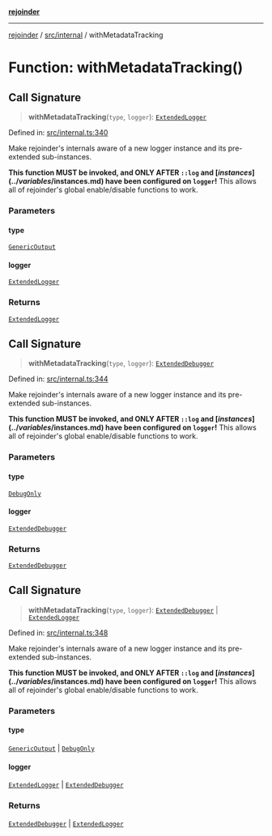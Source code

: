 [**rejoinder**](../../../README.md)

***

[rejoinder](../../../README.md) / [src/internal](../README.md) / withMetadataTracking

# Function: withMetadataTracking()

## Call Signature

> **withMetadataTracking**(`type`, `logger`): [`ExtendedLogger`](../interfaces/ExtendedLogger.md)

Defined in: [src/internal.ts:340](https://github.com/Xunnamius/rejoinder/blob/03e489ef814eb76375bd7c5b909232208414323d/src/internal.ts#L340)

Make rejoinder's internals aware of a new logger instance and its
pre-extended sub-instances.

**This function MUST be invoked, and ONLY AFTER `::log` and
[$instances](../variables/$instances.md) have been configured on `logger`!** This allows all of
rejoinder's global enable/disable functions to work.

### Parameters

#### type

[`GenericOutput`](../enumerations/LoggerType.md#genericoutput)

#### logger

[`ExtendedLogger`](../interfaces/ExtendedLogger.md)

### Returns

[`ExtendedLogger`](../interfaces/ExtendedLogger.md)

## Call Signature

> **withMetadataTracking**(`type`, `logger`): [`ExtendedDebugger`](../../interfaces/ExtendedDebugger.md)

Defined in: [src/internal.ts:344](https://github.com/Xunnamius/rejoinder/blob/03e489ef814eb76375bd7c5b909232208414323d/src/internal.ts#L344)

Make rejoinder's internals aware of a new logger instance and its
pre-extended sub-instances.

**This function MUST be invoked, and ONLY AFTER `::log` and
[$instances](../variables/$instances.md) have been configured on `logger`!** This allows all of
rejoinder's global enable/disable functions to work.

### Parameters

#### type

[`DebugOnly`](../enumerations/LoggerType.md#debugonly)

#### logger

[`ExtendedDebugger`](../../interfaces/ExtendedDebugger.md)

### Returns

[`ExtendedDebugger`](../../interfaces/ExtendedDebugger.md)

## Call Signature

> **withMetadataTracking**(`type`, `logger`): [`ExtendedDebugger`](../../interfaces/ExtendedDebugger.md) \| [`ExtendedLogger`](../interfaces/ExtendedLogger.md)

Defined in: [src/internal.ts:348](https://github.com/Xunnamius/rejoinder/blob/03e489ef814eb76375bd7c5b909232208414323d/src/internal.ts#L348)

Make rejoinder's internals aware of a new logger instance and its
pre-extended sub-instances.

**This function MUST be invoked, and ONLY AFTER `::log` and
[$instances](../variables/$instances.md) have been configured on `logger`!** This allows all of
rejoinder's global enable/disable functions to work.

### Parameters

#### type

[`GenericOutput`](../enumerations/LoggerType.md#genericoutput) | [`DebugOnly`](../enumerations/LoggerType.md#debugonly)

#### logger

[`ExtendedLogger`](../interfaces/ExtendedLogger.md) | [`ExtendedDebugger`](../../interfaces/ExtendedDebugger.md)

### Returns

[`ExtendedDebugger`](../../interfaces/ExtendedDebugger.md) \| [`ExtendedLogger`](../interfaces/ExtendedLogger.md)
